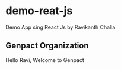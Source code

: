 # demo-reat-js
Demo App sing React Js by Ravikanth Challa

## Genpact Organization

Hello Ravi, Welcome to Genpact 
